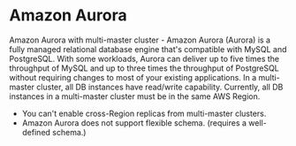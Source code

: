 # Amazon Aurora

Amazon Aurora with multi-master cluster - Amazon Aurora (Aurora) is a fully managed relational database engine that's compatible with MySQL and PostgreSQL. With some workloads, Aurora can deliver up to five times the throughput of MySQL and up to three times the throughput of PostgreSQL without requiring changes to most of your existing applications. In a multi-master cluster, all DB instances have read/write capability. Currently, all DB instances in a multi-master cluster must be in the same AWS Region.

- You can't enable cross-Region replicas from multi-master clusters.
- Amazon Aurora does not support flexible schema. (requires a well-defined schema.)
